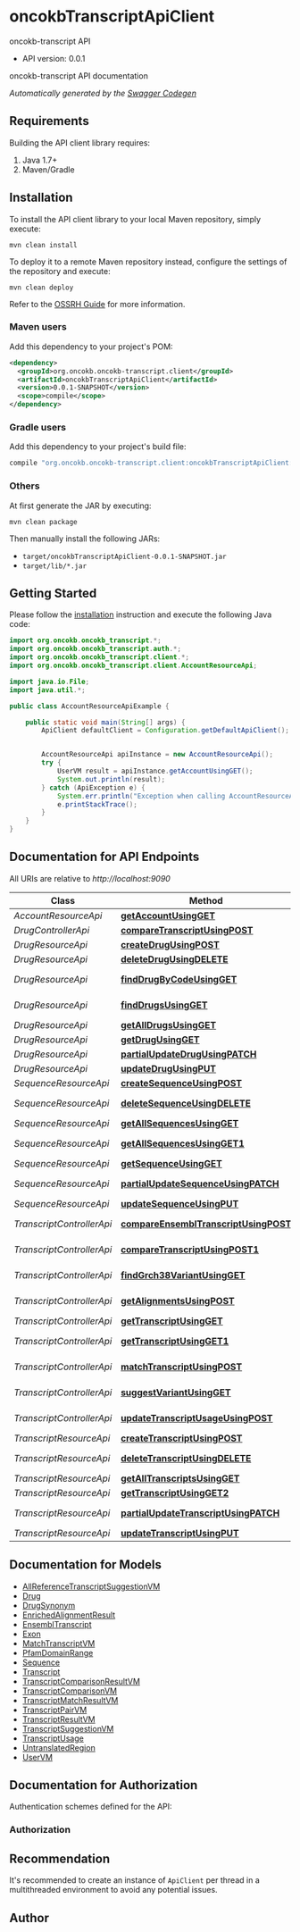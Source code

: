 # oncokbTranscriptApiClient

oncokb-transcript API
- API version: 0.0.1

oncokb-transcript API documentation


*Automatically generated by the [Swagger Codegen](https://github.com/swagger-api/swagger-codegen)*


## Requirements

Building the API client library requires:
1. Java 1.7+
2. Maven/Gradle

## Installation

To install the API client library to your local Maven repository, simply execute:

```shell
mvn clean install
```

To deploy it to a remote Maven repository instead, configure the settings of the repository and execute:

```shell
mvn clean deploy
```

Refer to the [OSSRH Guide](http://central.sonatype.org/pages/ossrh-guide.html) for more information.

### Maven users

Add this dependency to your project's POM:

```xml
<dependency>
  <groupId>org.oncokb.oncokb-transcript.client</groupId>
  <artifactId>oncokbTranscriptApiClient</artifactId>
  <version>0.0.1-SNAPSHOT</version>
  <scope>compile</scope>
</dependency>
```

### Gradle users

Add this dependency to your project's build file:

```groovy
compile "org.oncokb.oncokb-transcript.client:oncokbTranscriptApiClient:0.0.1-SNAPSHOT"
```

### Others

At first generate the JAR by executing:

```shell
mvn clean package
```

Then manually install the following JARs:

* `target/oncokbTranscriptApiClient-0.0.1-SNAPSHOT.jar`
* `target/lib/*.jar`

## Getting Started

Please follow the [installation](#installation) instruction and execute the following Java code:

```java
import org.oncokb.oncokb_transcript.*;
import org.oncokb.oncokb_transcript.auth.*;
import org.oncokb.oncokb_transcript.client.*;
import org.oncokb.oncokb_transcript.client.AccountResourceApi;

import java.io.File;
import java.util.*;

public class AccountResourceApiExample {

    public static void main(String[] args) {
        ApiClient defaultClient = Configuration.getDefaultApiClient();


        AccountResourceApi apiInstance = new AccountResourceApi();
        try {
            UserVM result = apiInstance.getAccountUsingGET();
            System.out.println(result);
        } catch (ApiException e) {
            System.err.println("Exception when calling AccountResourceApi#getAccountUsingGET");
            e.printStackTrace();
        }
    }
}
```

## Documentation for API Endpoints

All URIs are relative to *http://localhost:9090*

Class | Method | HTTP request | Description
------------ | ------------- | ------------- | -------------
*AccountResourceApi* | [**getAccountUsingGET**](docs/AccountResourceApi.md#getAccountUsingGET) | **GET** /api/account | getAccount
*DrugControllerApi* | [**compareTranscriptUsingPOST**](docs/DrugControllerApi.md#compareTranscriptUsingPOST) | **POST** /api/update-ncit | compareTranscript
*DrugResourceApi* | [**createDrugUsingPOST**](docs/DrugResourceApi.md#createDrugUsingPOST) | **POST** /api/drugs | createDrug
*DrugResourceApi* | [**deleteDrugUsingDELETE**](docs/DrugResourceApi.md#deleteDrugUsingDELETE) | **DELETE** /api/drugs/{id} | deleteDrug
*DrugResourceApi* | [**findDrugByCodeUsingGET**](docs/DrugResourceApi.md#findDrugByCodeUsingGET) | **GET** /api/drugs/search-by-code/{code} | findDrugByCode
*DrugResourceApi* | [**findDrugsUsingGET**](docs/DrugResourceApi.md#findDrugsUsingGET) | **GET** /api/drugs/search/{query} | findDrugs
*DrugResourceApi* | [**getAllDrugsUsingGET**](docs/DrugResourceApi.md#getAllDrugsUsingGET) | **GET** /api/drugs | getAllDrugs
*DrugResourceApi* | [**getDrugUsingGET**](docs/DrugResourceApi.md#getDrugUsingGET) | **GET** /api/drugs/{id} | getDrug
*DrugResourceApi* | [**partialUpdateDrugUsingPATCH**](docs/DrugResourceApi.md#partialUpdateDrugUsingPATCH) | **PATCH** /api/drugs/{id} | partialUpdateDrug
*DrugResourceApi* | [**updateDrugUsingPUT**](docs/DrugResourceApi.md#updateDrugUsingPUT) | **PUT** /api/drugs/{id} | updateDrug
*SequenceResourceApi* | [**createSequenceUsingPOST**](docs/SequenceResourceApi.md#createSequenceUsingPOST) | **POST** /api/sequences | createSequence
*SequenceResourceApi* | [**deleteSequenceUsingDELETE**](docs/SequenceResourceApi.md#deleteSequenceUsingDELETE) | **DELETE** /api/sequences/{id} | deleteSequence
*SequenceResourceApi* | [**getAllSequencesUsingGET**](docs/SequenceResourceApi.md#getAllSequencesUsingGET) | **GET** /api/sequences | getAllSequences
*SequenceResourceApi* | [**getAllSequencesUsingGET1**](docs/SequenceResourceApi.md#getAllSequencesUsingGET1) | **GET** /api/sequences-by-usage-source | getAllSequences
*SequenceResourceApi* | [**getSequenceUsingGET**](docs/SequenceResourceApi.md#getSequenceUsingGET) | **GET** /api/sequences/{id} | getSequence
*SequenceResourceApi* | [**partialUpdateSequenceUsingPATCH**](docs/SequenceResourceApi.md#partialUpdateSequenceUsingPATCH) | **PATCH** /api/sequences/{id} | partialUpdateSequence
*SequenceResourceApi* | [**updateSequenceUsingPUT**](docs/SequenceResourceApi.md#updateSequenceUsingPUT) | **PUT** /api/sequences/{id} | updateSequence
*TranscriptControllerApi* | [**compareEnsemblTranscriptUsingPOST**](docs/TranscriptControllerApi.md#compareEnsemblTranscriptUsingPOST) | **POST** /api/compare-ensembl-transcript | compareEnsemblTranscript
*TranscriptControllerApi* | [**compareTranscriptUsingPOST1**](docs/TranscriptControllerApi.md#compareTranscriptUsingPOST1) | **POST** /api/compare-transcript/{hugoSymbol} | compareTranscript
*TranscriptControllerApi* | [**findGrch38VariantUsingGET**](docs/TranscriptControllerApi.md#findGrch38VariantUsingGET) | **GET** /api/find-grch38-variant | findGrch38Variant
*TranscriptControllerApi* | [**getAlignmentsUsingPOST**](docs/TranscriptControllerApi.md#getAlignmentsUsingPOST) | **POST** /api/get-alignments/{hugoSymbol} | getAlignments
*TranscriptControllerApi* | [**getTranscriptUsingGET**](docs/TranscriptControllerApi.md#getTranscriptUsingGET) | **GET** /api/get-sequence | getTranscript
*TranscriptControllerApi* | [**getTranscriptUsingGET1**](docs/TranscriptControllerApi.md#getTranscriptUsingGET1) | **GET** /api/get-transcript/{hugoSymbol} | getTranscript
*TranscriptControllerApi* | [**matchTranscriptUsingPOST**](docs/TranscriptControllerApi.md#matchTranscriptUsingPOST) | **POST** /api/match-transcript/{hugoSymbol} | matchTranscript
*TranscriptControllerApi* | [**suggestVariantUsingGET**](docs/TranscriptControllerApi.md#suggestVariantUsingGET) | **GET** /api/suggest-variant/{hugoSymbol} | suggestVariant
*TranscriptControllerApi* | [**updateTranscriptUsageUsingPOST**](docs/TranscriptControllerApi.md#updateTranscriptUsageUsingPOST) | **POST** /api/update-transcript-usage-source | updateTranscriptUsage
*TranscriptResourceApi* | [**createTranscriptUsingPOST**](docs/TranscriptResourceApi.md#createTranscriptUsingPOST) | **POST** /api/transcripts | createTranscript
*TranscriptResourceApi* | [**deleteTranscriptUsingDELETE**](docs/TranscriptResourceApi.md#deleteTranscriptUsingDELETE) | **DELETE** /api/transcripts/{id} | deleteTranscript
*TranscriptResourceApi* | [**getAllTranscriptsUsingGET**](docs/TranscriptResourceApi.md#getAllTranscriptsUsingGET) | **GET** /api/transcripts | getAllTranscripts
*TranscriptResourceApi* | [**getTranscriptUsingGET2**](docs/TranscriptResourceApi.md#getTranscriptUsingGET2) | **GET** /api/transcripts/{id} | getTranscript
*TranscriptResourceApi* | [**partialUpdateTranscriptUsingPATCH**](docs/TranscriptResourceApi.md#partialUpdateTranscriptUsingPATCH) | **PATCH** /api/transcripts/{id} | partialUpdateTranscript
*TranscriptResourceApi* | [**updateTranscriptUsingPUT**](docs/TranscriptResourceApi.md#updateTranscriptUsingPUT) | **PUT** /api/transcripts/{id} | updateTranscript

## Documentation for Models

 - [AllReferenceTranscriptSuggestionVM](docs/AllReferenceTranscriptSuggestionVM.md)
 - [Drug](docs/Drug.md)
 - [DrugSynonym](docs/DrugSynonym.md)
 - [EnrichedAlignmentResult](docs/EnrichedAlignmentResult.md)
 - [EnsemblTranscript](docs/EnsemblTranscript.md)
 - [Exon](docs/Exon.md)
 - [MatchTranscriptVM](docs/MatchTranscriptVM.md)
 - [PfamDomainRange](docs/PfamDomainRange.md)
 - [Sequence](docs/Sequence.md)
 - [Transcript](docs/Transcript.md)
 - [TranscriptComparisonResultVM](docs/TranscriptComparisonResultVM.md)
 - [TranscriptComparisonVM](docs/TranscriptComparisonVM.md)
 - [TranscriptMatchResultVM](docs/TranscriptMatchResultVM.md)
 - [TranscriptPairVM](docs/TranscriptPairVM.md)
 - [TranscriptResultVM](docs/TranscriptResultVM.md)
 - [TranscriptSuggestionVM](docs/TranscriptSuggestionVM.md)
 - [TranscriptUsage](docs/TranscriptUsage.md)
 - [UntranslatedRegion](docs/UntranslatedRegion.md)
 - [UserVM](docs/UserVM.md)

## Documentation for Authorization

Authentication schemes defined for the API:
### Authorization



## Recommendation

It's recommended to create an instance of `ApiClient` per thread in a multithreaded environment to avoid any potential issues.

## Author


